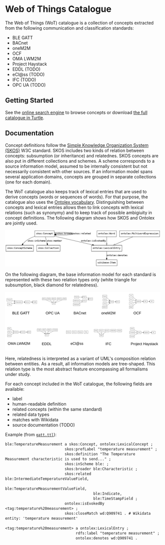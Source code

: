 # Web of Things Catalogue

The Web of Things (WoT) catalogue is a collection of concepts extracted
from the following communication and classification standards:
 - BLE GATT
 - BACnet
 - oneM2M
 - OCF
 - OMA LWM2M
 - Project Haystack
 - EDDL (TODO)
 - eCl@ss (TODO)
 - IFC (TODO)
 - OPC UA (TODO)

## Getting Started

See the [online search engine](http://www.vcharpenay.link/wot-catalogue/) to browse concepts or download [the full catalogue in Turtle](wot-catalogue.ttl).

## Documentation

Concept definitions follow the
[Simple Knowledge Organization System (SKOS)](https://www.w3.org/TR/skos-reference/) W3C standard.
SKOS includes two kinds of relation between concepts: subsumption (or inheritance) and relatednes.
SKOS concepts are also put in different collections and schemes. A scheme corresponds to a source
information model, assumed to be internally consistent but not necessarily consistent with other
sources. If an information model spans several application domains, concepts are grouped in
separate collections (one for each domain).

The WoT catalogue also keeps track of lexical entries that are used to derive concepts (words or
sequences of words). For that purpose, the catalogue also uses the
[Ontolex vocabulary](https://www.w3.org/2016/05/ontolex/#lexical-entries). Distinguishing between
concepts and lexical entries allows then to link concepts with lexical relations (such as
synonymy) and to keep track of possible ambigiuity in concept definitions. The following diagram
shows how SKOS and Ontolex are jointly used.

![Concept model](concept-model.dot.png)

On the following diagram, the base information model for each standard is represented with these
two relation types only (white triangle for subsumption, black diamond for relatedness).

![Standard information models](info-models.png)

Here, relatedness is interpreted as a variant of UML's composition relation between entities.
As a result, all information models are tree-shaped. This relation type is the most abstract
feature encompassing all formalisms under study.

For each concept included in the WoT catalogue, the following fields are available:
 - label
 - human-readable definition
 - related concepts (within the same standard)
 - related data types
 - matches with Wikidata
 - source documentation (TODO)

Example (from [`gatt.ttl`](BLE GATT/gatt.ttl)):

```turtle
ble:TemperatureMeasurement a skos:Concept, ontolex:LexicalConcept ;
                           skos:prefLabel "temperature measurement" ;
                           skos:definition "The Temperature Measurement characteristic is used to send..." ;
                           skos:inScheme ble: ;
                           skos:broader ble:Characteristic ;
                           skos:related ble:IntermediateTemperatureValueField,
                                        ble:TemperatureMeasurementValueField,
                                        ble:Indicate,
                                        ble:TimeStampField ;
                           ontolex:isEvokedBy <tag:temperature%20measurement> ;
                           skos:closeMatch wd:Q909741 . # Wikidata entity: 'temperature measurement'

<tag:temperature%20measurement> a ontolex:LexicalEntry ;
                                rdfs:label "temperature measurement" ;
                                ontolex:denotes wd:Q909741 .
```
